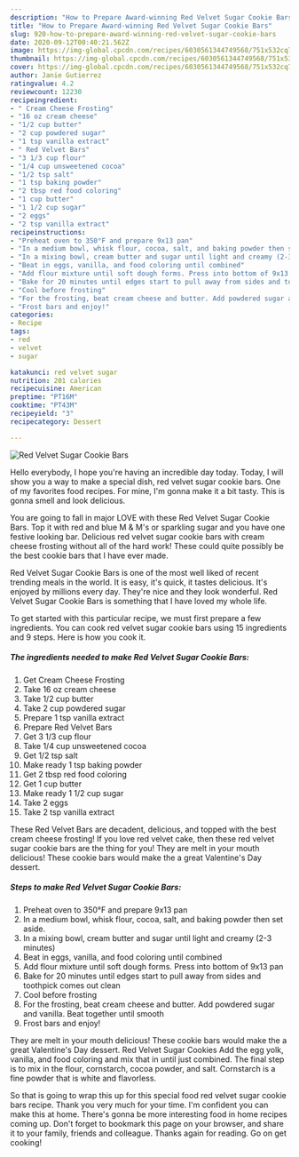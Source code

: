 ```yaml
---
description: "How to Prepare Award-winning Red Velvet Sugar Cookie Bars"
title: "How to Prepare Award-winning Red Velvet Sugar Cookie Bars"
slug: 920-how-to-prepare-award-winning-red-velvet-sugar-cookie-bars
date: 2020-09-12T00:40:21.562Z
image: https://img-global.cpcdn.com/recipes/6030561344749568/751x532cq70/red-velvet-sugar-cookie-bars-recipe-main-photo.jpg
thumbnail: https://img-global.cpcdn.com/recipes/6030561344749568/751x532cq70/red-velvet-sugar-cookie-bars-recipe-main-photo.jpg
cover: https://img-global.cpcdn.com/recipes/6030561344749568/751x532cq70/red-velvet-sugar-cookie-bars-recipe-main-photo.jpg
author: Janie Gutierrez
ratingvalue: 4.2
reviewcount: 12230
recipeingredient:
- " Cream Cheese Frosting"
- "16 oz cream cheese"
- "1/2 cup butter"
- "2 cup powdered sugar"
- "1 tsp vanilla extract"
- " Red Velvet Bars"
- "3 1/3 cup flour"
- "1/4 cup unsweetened cocoa"
- "1/2 tsp salt"
- "1 tsp baking powder"
- "2 tbsp red food coloring"
- "1 cup butter"
- "1 1/2 cup sugar"
- "2 eggs"
- "2 tsp vanilla extract"
recipeinstructions:
- "Preheat oven to 350°F and prepare 9x13 pan"
- "In a medium bowl, whisk flour, cocoa, salt, and baking powder then set aside."
- "In a mixing bowl, cream butter and sugar until light and creamy (2-3 minutes)"
- "Beat in eggs, vanilla, and food coloring until combined"
- "Add flour mixture until soft dough forms. Press into bottom of 9x13 pan"
- "Bake for 20 minutes until edges start to pull away from sides and toothpick comes out clean"
- "Cool before frosting"
- "For the frosting, beat cream cheese and butter. Add powdered sugar and vanilla. Beat together until smooth"
- "Frost bars and enjoy!"
categories:
- Recipe
tags:
- red
- velvet
- sugar

katakunci: red velvet sugar 
nutrition: 201 calories
recipecuisine: American
preptime: "PT16M"
cooktime: "PT43M"
recipeyield: "3"
recipecategory: Dessert

---
```



![Red Velvet Sugar Cookie Bars](https://img-global.cpcdn.com/recipes/6030561344749568/751x532cq70/red-velvet-sugar-cookie-bars-recipe-main-photo.jpg)

Hello everybody, I hope you're having an incredible day today. Today, I will show you a way to make a special dish, red velvet sugar cookie bars. One of my favorites food recipes. For mine, I'm gonna make it a bit tasty. This is gonna smell and look delicious.

You are going to fall in major LOVE with these Red Velvet Sugar Cookie Bars. Top it with red and blue M &amp; M&#39;s or sparkling sugar and you have one festive looking bar. Delicious red velvet sugar cookie bars with cream cheese frosting without all of the hard work! These could quite possibly be the best cookie bars that I have ever made.

Red Velvet Sugar Cookie Bars is one of the most well liked of recent trending meals in the world. It is easy, it's quick, it tastes delicious. It's enjoyed by millions every day. They're nice and they look wonderful. Red Velvet Sugar Cookie Bars is something that I have loved my whole life.


To get started with this particular recipe, we must first prepare a few ingredients. You can cook red velvet sugar cookie bars using 15 ingredients and 9 steps. Here is how you cook it.

<!--inarticleads1-->

##### The ingredients needed to make Red Velvet Sugar Cookie Bars:

1. Get  Cream Cheese Frosting
1. Take 16 oz cream cheese
1. Take 1/2 cup butter
1. Take 2 cup powdered sugar
1. Prepare 1 tsp vanilla extract
1. Prepare  Red Velvet Bars
1. Get 3 1/3 cup flour
1. Take 1/4 cup unsweetened cocoa
1. Get 1/2 tsp salt
1. Make ready 1 tsp baking powder
1. Get 2 tbsp red food coloring
1. Get 1 cup butter
1. Make ready 1 1/2 cup sugar
1. Take 2 eggs
1. Take 2 tsp vanilla extract


These Red Velvet Bars are decadent, delicious, and topped with the best cream cheese frosting! If you love red velvet cake, then these red velvet sugar cookie bars are the thing for you! They are melt in your mouth delicious! These cookie bars would make the a great Valentine&#39;s Day dessert. 

<!--inarticleads2-->

##### Steps to make Red Velvet Sugar Cookie Bars:

1. Preheat oven to 350°F and prepare 9x13 pan
1. In a medium bowl, whisk flour, cocoa, salt, and baking powder then set aside.
1. In a mixing bowl, cream butter and sugar until light and creamy (2-3 minutes)
1. Beat in eggs, vanilla, and food coloring until combined
1. Add flour mixture until soft dough forms. Press into bottom of 9x13 pan
1. Bake for 20 minutes until edges start to pull away from sides and toothpick comes out clean
1. Cool before frosting
1. For the frosting, beat cream cheese and butter. Add powdered sugar and vanilla. Beat together until smooth
1. Frost bars and enjoy!


They are melt in your mouth delicious! These cookie bars would make the a great Valentine&#39;s Day dessert. Red Velvet Sugar Cookies Add the egg yolk, vanilla, and food coloring and mix that in until just combined. The final step is to mix in the flour, cornstarch, cocoa powder, and salt. Cornstarch is a fine powder that is white and flavorless. 

So that is going to wrap this up for this special food red velvet sugar cookie bars recipe. Thank you very much for your time. I'm confident you can make this at home. There's gonna be more interesting food in home recipes coming up. Don't forget to bookmark this page on your browser, and share it to your family, friends and colleague. Thanks again for reading. Go on get cooking!
